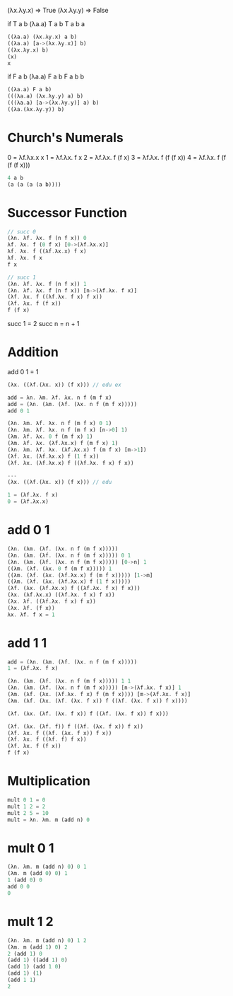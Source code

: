 (λx.λy.x) => True
(λx.λy.y) => False


if T a b
(λa.a) T a b
T a b
a

```rs
((λa.a) (λx.λy.x) a b)
((λa.a) [a->(λx.λy.x)] b)
((λx.λy.x) b)
(x)
x
```

if F a b
(λa.a) F a b
F a b
b

```rs
((λa.a) F a b)
(((λa.a) (λx.λy.y) a) b)
(((λa.a) [a->(λx.λy.y)] a) b)
((λa.(λx.λy.y)) b)

```

# Church's Numerals

0 = λf.λx.x
  x
1 = λf.λx. f x
2 = λf.λx. f (f x)
3 = λf.λx. f (f (f x))
4 = λf.λx. f (f (f (f x)))

```rs
4 a b
(a (a (a (a b))))
```

# Successor Function
```rs
// succ 0
(λn. λf. λx. f (n f x)) 0
λf. λx. f (0 f x) [0->(λf.λx.x)]
λf. λx. f ((λf.λx.x) f x)
λf. λx. f x
f x

// succ 1
(λn. λf. λx. f (n f x)) 1
(λn. λf. λx. f (n f x)) [n->(λf.λx. f x)]
(λf. λx. f ((λf.λx. f x) f x))
(λf. λx. f (f x))
f (f x)
```

succ 1 = 2
succ n = n + 1

# Addition
add 0 1 = 1

```rs
(λx. ((λf.(λx. x)) (f x))) // edu ex

add = λn. λm. λf. λx. n f (m f x)
add = (λn. (λm. (λf. (λx. n f (m f x)))))
add 0 1

(λn. λm. λf. λx. n f (m f x) 0 1)
(λn. λm. λf. λx. n f (m f x) [n->0] 1)
(λm. λf. λx. 0 f (m f x) 1)
(λm. λf. λx. (λf.λx.x) f (m f x) 1)
(λn. λm. λf. λx. (λf.λx.x) f (m f x) [m->1])
(λf. λx. (λf.λx.x) f (1 f x))
(λf. λx. (λf.λx.x) f ((λf.λx. f x) f x))

---
(λx. ((λf.(λx. x)) (f x))) // edu

1 = (λf.λx. f x)
0 = (λf.λx.x)
```

# add 0 1
```rs
(λn. (λm. (λf. (λx. n f (m f x)))))
(λn. (λm. (λf. (λx. n f (m f x))))) 0 1
(λn. (λm. (λf. (λx. n f (m f x))))) [0->n] 1
((λm. (λf. (λx. 0 f (m f x))))) 1
((λm. (λf. (λx. (λf.λx.x) f (m f x))))) [1->m]
((λm. (λf. (λx. (λf.λx.x) f (1 f x)))))
(λf. (λx. (λf.λx.x) f ((λf.λx. f x) f x)))
(λx. (λf.λx.x) ((λf.λx. f x) f x))
(λx. λf. ((λf.λx. f x) f x))
(λx. λf. (f x))
λx. λf. f x = 1
```

# add 1 1
```rs
add = (λn. (λm. (λf. (λx. n f (m f x)))))
1 = (λf.λx. f x)

(λn. (λm. (λf. (λx. n f (m f x))))) 1 1
(λn. (λm. (λf. (λx. n f (m f x))))) [n->(λf.λx. f x)] 1
(λm. (λf. (λx. (λf.λx. f x) f (m f x)))) [m->(λf.λx. f x)]
(λm. (λf. (λx. (λf. (λx. f x)) f ((λf. (λx. f x)) f x))))

(λf. (λx. (λf. (λx. f x)) f ((λf. (λx. f x)) f x)))

(λf. (λx. (λf. f)) f ((λf. (λx. f x)) f x))
(λf. λx. f ((λf. (λx. f x)) f x))
(λf. λx. f ((λf. f) f x))
(λf. λx. f (f x))
f (f x)

```

# Multiplication

```rs
mult 0 1 = 0
mult 1 2 = 2
mult 2 5 = 10
mult = λn. λm. m (add n) 0
```

# mult 0 1
```rs
(λn. λm. m (add n) 0) 0 1
(λm. m (add 0) 0) 1
1 (add 0) 0
add 0 0
0
```

# mult 1 2
```rs
(λn. λm. m (add n) 0) 1 2
(λm. m (add 1) 0) 2
2 (add 1) 0
(add 1) ((add 1) 0)
(add 1) (add 1 0)
(add 1) (1)
(add 1 1)
2

```




